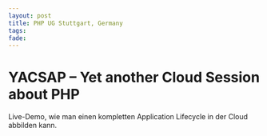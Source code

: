 ```yaml
---
layout: post
title: PHP UG Stuttgart, Germany 
tags: 
fade: 
---
```

# YACSAP – Yet another Cloud Session about PHP
Live-Demo, wie man einen kompletten Application Lifecycle in der Cloud abbilden kann.
